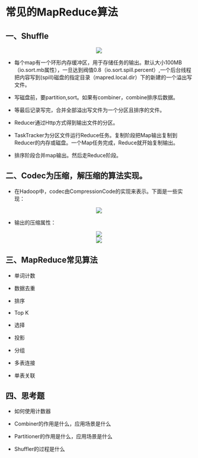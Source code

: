 # 常见的MapReduce算法

## 一、Shuffle

<div align="center"><img src="https://github.com/sunnyandgood/BigData/blob/master/MapReduce/img/Shuffle.png"/></div>


* 每个map有一个环形内存缓冲区，用于存储任务的输出。默认大小100MB（io.sort.mb属性），一旦达到阀值0.8（io.sort.spill.percent）,一个后台线程把内容写到(spill)磁盘的指定目录（mapred.local.dir）下的新建的一个溢出写文件。

* 写磁盘前，要partition,sort。如果有combiner，combine排序后数据。

* 等最后记录写完，合并全部溢出写文件为一个分区且排序的文件。

* Reducer通过Http方式得到输出文件的分区。

* TaskTracker为分区文件运行Reduce任务。复制阶段把Map输出复制到Reducer的内存或磁盘。一个Map任务完成，Reduce就开始复制输出。

* 排序阶段合并map输出。然后走Reduce阶段。


## 二、Codec为压缩，解压缩的算法实现。 

* 在Hadoop中，codec由CompressionCode的实现来表示。下面是一些实现：

<div align="center"><img src="https://github.com/sunnyandgood/BigData/blob/master/MapReduce/img/Codec_压缩%EF%BC%8C解压缩的算法实现.png"/></div>

* 输出的压缩属性：

<div align="center"><img src="https://github.com/sunnyandgood/BigData/blob/master/MapReduce/img/输出的压缩属性.png"/></div>

<div align="center"><img src="https://github.com/sunnyandgood/BigData/blob/master/MapReduce/img/输出的压缩属性代码实现.png"/></div>

## 三、MapReduce常见算法

* 单词计数

* 数据去重

* 排序

* Top K

* 选择

* 投影

* 分组

* 多表连接

* 单表关联

## 四、思考题

* 如何使用计数器

* Combiner的作用是什么，应用场景是什么

* Partitioner的作用是什么，应用场景是什么

* Shuffler的过程是什么

